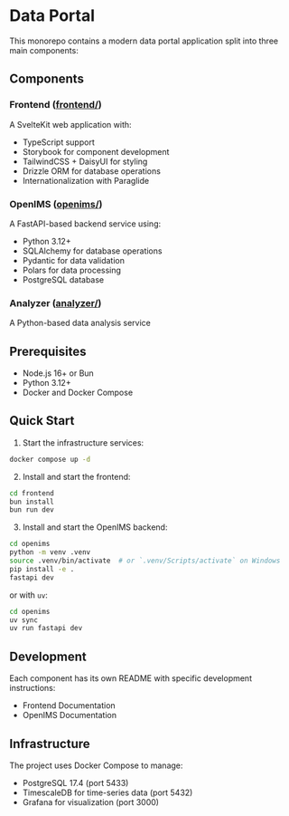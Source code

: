 # Data Portal

This monorepo contains a modern data portal application split into three main components:

## Components

### Frontend ([frontend/](frontend/))
A SvelteKit web application with:
- TypeScript support
- Storybook for component development
- TailwindCSS + DaisyUI for styling
- Drizzle ORM for database operations
- Internationalization with Paraglide

### OpenIMS ([openims/](openims/))
A FastAPI-based backend service using:
- Python 3.12+
- SQLAlchemy for database operations
- Pydantic for data validation
- Polars for data processing
- PostgreSQL database

### Analyzer ([analyzer/](analyzer/))
A Python-based data analysis service

## Prerequisites

- Node.js 16+ or Bun
- Python 3.12+
- Docker and Docker Compose

## Quick Start

1. Start the infrastructure services:
```sh
docker compose up -d
```
2. Install and start the frontend:
```bash
cd frontend
bun install
bun run dev
```
3. Install and start the OpenIMS backend:
```bash
cd openims
python -m venv .venv
source .venv/bin/activate  # or `.venv/Scripts/activate` on Windows
pip install -e .
fastapi dev
```
or with `uv`:
```bash
cd openims
uv sync
uv run fastapi dev
```
## Development
Each component has its own README with specific development instructions:

- Frontend Documentation
- OpenIMS Documentation

## Infrastructure
The project uses Docker Compose to manage:

- PostgreSQL 17.4 (port 5433)
- TimescaleDB for time-series data (port 5432)
- Grafana for visualization (port 3000)
